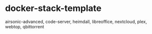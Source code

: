 # docker-stack-template

airsonic-advanced, code-server, heimdall, libreoffice, nextcloud, plex, webtop, qbittorrent
